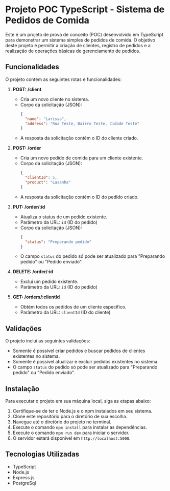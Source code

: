 # Projeto POC TypeScript - Sistema de Pedidos de Comida

Este é um projeto de prova de conceito (POC) desenvolvido em TypeScript para demonstrar um sistema simples de pedidos de comida. O objetivo deste projeto é permitir a criação de clientes, registro de pedidos e a realização de operações básicas de gerenciamento de pedidos.

## Funcionalidades

O projeto contém as seguintes rotas e funcionalidades:

1. **POST: /client**
   - Cria um novo cliente no sistema.
   - Corpo da solicitação (JSON):
     ```json
     {
       "name": "Larissa",
       "address": "Rua Teste, Bairro Teste, Cidade Teste"
     }
     ```
   - A resposta da solicitação contém o ID do cliente criado.

2. **POST: /order**
   - Cria um novo pedido de comida para um cliente existente.
   - Corpo da solicitação (JSON):
     ```json
     {
       "clientId": 5,
       "product": "Lasanha"
     }
     ```
   - A resposta da solicitação contém o ID do pedido criado.

3. **PUT: /order/:id**
   - Atualiza o status de um pedido existente.
   - Parâmetro da URL: `id` (ID do pedido)
   - Corpo da solicitação (JSON):
     ```json
     {
       "status": "Preparando pedido"
     }
     ```
    - O campo `status` do pedido só pode ser atualizado para "Preparando pedido" ou "Pedido enviado".


4. **DELETE: /order/:id**
   - Exclui um pedido existente.
   - Parâmetro da URL: `id` (ID do pedido)

5. **GET: /orders/:clientId**
   - Obtém todos os pedidos de um cliente específico.
   - Parâmetro da URL: `clientId` (ID do cliente)

## Validações

O projeto inclui as seguintes validações:

- Somente é possível criar pedidos e buscar pedidos de clientes existentes no sistema.
- Somente é possível atualizar e excluir pedidos existentes no sistema.
- O campo `status` do pedido só pode ser atualizado para "Preparando pedido" ou "Pedido enviado".


## Instalação

Para executar o projeto em sua máquina local, siga as etapas abaixo:

1. Certifique-se de ter o Node.js e o npm instalados em seu sistema.
2. Clone este repositório para o diretório de sua escolha.
3. Navegue até o diretório do projeto no terminal.
4. Execute o comando `npm install` para instalar as dependências.
5. Execute o comando `npm run dev` para iniciar o servidor.
6. O servidor estará disponível em `http://localhost:5000`.

## Tecnologias Utilizadas

- TypeScript
- Node.js
- Express.js
- PostgreSql

